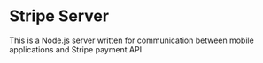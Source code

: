 # Stripe Server

This is a Node.js server written for communication between mobile applications and Stripe payment API
